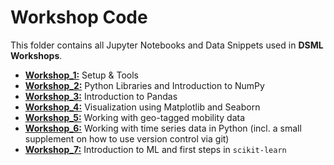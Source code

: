 # Workshop Code

This folder contains all Jupyter Notebooks and Data Snippets used in **DSML Workshops**.
- [**Workshop_1:**](https://github.com/IS3UniCologne/DSML_2020/tree/master/03_Workshops/DSML_WS_01_Setup%26Tools) Setup & Tools
- [**Workshop_2:**](https://github.com/IS3UniCologne/DSML_2020/tree/master/03_Workshops/DSML_WS_02_Libraries%26Numpy) Python Libraries and Introduction to NumPy
- [**Workshop_3:**](https://github.com/IS3UniCologne/DSML_2020/tree/master/03_Workshops/DSML_WS_03_Pandas) Introduction to Pandas
- [**Workshop_4:**](https://github.com/IS3UniCologne/DSML_2020/tree/master/03_Workshops/DSML_WS_04_Visualization) Visualization using Matplotlib and Seaborn
- [**Workshop_5:**](https://github.com/IS3UniCologne/DSML_2020/tree/master/03_Workshops/DSML_WS_05_MobilityDataLab) Working with geo-tagged mobility data
- [**Workshop_6:**](https://github.com/IS3UniCologne/DSML_2020/tree/master/03_Workshops/DSML_WS_06_TimeSeries) Working with time series data in Python (incl. a small supplement on how to use version control via git)
- [**Workshop_7:**](https://github.com/IS3UniCologne/DSML_2020/tree/master/03_Workshops/DSML_WS_07_MLIntro) Introduction to ML and first steps in `scikit-learn`
